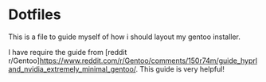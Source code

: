 # Dotfiles
This is a file to guide myself of how i should layout my gentoo installer.

I have require the guide from [reddit r/Gentoo]https://www.reddit.com/r/Gentoo/comments/150r74m/guide_hyprland_nvidia_extremely_minimal_gentoo/.
This guide is very helpful!
